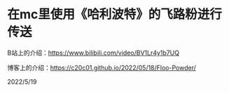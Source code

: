 # 在mc里使用《哈利波特》的飞路粉进行传送

B站上的介绍：https://www.bilibili.com/video/BV1Lr4y1b7UQ

博客上的介绍：https://c20c01.github.io/2022/05/18/Floo-Powder/

2022/5/19
